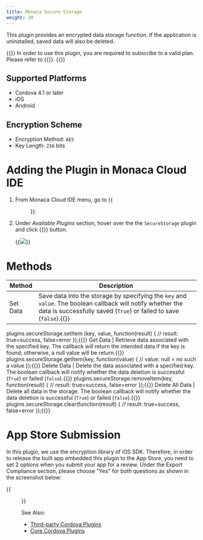 ```yaml
---
title: Monaca Secure Storage
weight: 30
---
```


This plugin provides an encrypted data storage function. If the
application is uninstalled, saved data will also be deleted.

{{<note>}}
  In order to use this plugin, you are required to subscribe to a valid plan. Please refer to {{<link href="https://monaca.mobi/en/pricing" title="Monaca Subscription Plans">}}.
{{</note>}}

## Supported Platforms

-   Cordova 4.1 or later
-   iOS
-   Android

## Encryption Scheme

- Encryption Method: `AES`
- Key Length: `256` bits

# Adding the Plugin in Monaca Cloud IDE

1.  From Monaca Cloud IDE menu, go to {{<menu menu1="Configure" menu2="Cordova Plugin Settings">}}.

2.  Under *Available Plugins* section, hover over the the `SecureStorage` plugin and click {{<guilabel name="Enable">}} button.

    {{<img src="/images/reference/power_plugins/secure_storage/1.png">}}

# Methods

Method | Description
-------|-----------------
Set Data | Save data into the storage by specifying the `key` and `value`. The boolean callback will notify whether the data is successfully saved (`True`) or failed to save (`false`).{{<highlight javascript>}}
plugins.secureStorage.setItem   (key, value, function(result) {
// result: true=success, false=error
});{{</highlight>}}
Get Data | Retrieve data associated with the specified key. The callback will return the intended data if the key is found; otherwise, a null value will be return.{{<highlight javascript>}}
plugins.secureStorage.getItem(key, function(value) {
// value: null = no such a value
});{{</highlight>}}
Delete Data | Delete the data associated with a specified key. The boolean callback will notify whether the data deletion is successful (`True`) or failed (`false`).{{<highlight javascript>}}
plugins.secureStorage.removeItem(key, function(result) {
// result: true=success, false=error
});{{</highlight>}}
Delete All Data | Delete all data in the storage. The boolean callback will notify whether the data deletion is successful (`True`) or failed (`false`).{{<highlight javascript>}}
plugins.secureStorage.clear(function(result) {
// result: true=success, false=error
});{{</highlight>}}

# App Store Submission

In this plugin, we use the encryption library of iOS SDK. Therefore, in
order to release the built app embedded this plugin to the App Store,
you need to set 2 options when you submit your app for a review. Under
the Export Compliance section, please choose "Yes" for both questions as
shown in the screenshot below:

{{<figure src="/images/reference/power_plugins/secure_storage/2.png">}}

See Also:

- [Third-party Cordova Plugins](../../third_party_phonegap/)
- [Core Cordova Plugins](../../cordova_6.5/)
